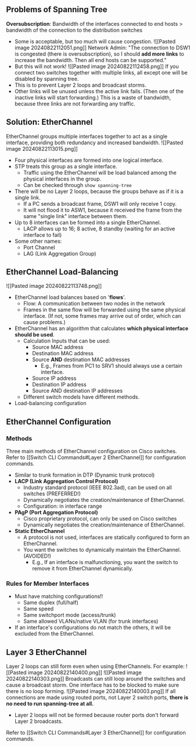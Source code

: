 ## Problems of Spanning Tree
**Oversubscription**: Bandwidth of the interfaces connected to end hosts > bandwidth of the connection to the distribution switches
- Some is acceptable, but too much will cause congestion.
![[Pasted image 20240822112051.png]]
Network Admin: "The connection to DSW1 is congested (there is oversubscription), so I should **add more links** to increase the bandwidth. Then all end hosts can be supported."
- But this will not work!
![[Pasted image 20240822112458.png]]
If you connect two switches together with multiple links, all except one will be disabled by spanning tree.
- This is to prevent Layer 2 loops and broadcast storms.
- Other links will be unused unless the active link fails. (Then one of the inactive links will start forwarding.)
This is a waste of bandwidth, because three links are not forwarding any traffic.
## Solution: EtherChannel
EtherChannel groups multiple interfaces together to act as a single interface, providing both redundancy and increased bandwidth. ![[Pasted image 20240822113015.png]]
- Four physical interfaces are formed into one logical interface.
- STP treats this group as a single interface.
	- Traffic using the EtherChannel will be load balanced among the physical interfaces in the group.
	- Can be checked through `show spanning-tree`
- There will be no Layer 2 loops, because the groups behave as if it is a single link.
	- If a PC sends a broadcast frame, DSW1 will only receive 1 copy.
	- It will not flood it to ASW1, because it received the frame from the same "single link" interface between them. 
- Up to 8 interfaces can be formed into a single EtherChannel.
	- LACP allows up to 16; 8 active, 8 standby (waiting for an active interface to fail)
- Some other names:
	- Port Channel
	- LAG (Link Aggregation Group)
## EtherChannel Load-Balancing
![[Pasted image 20240822113748.png]]
- EtherChannel load balances based on '**flows**'.
	- Flow: A communication between two nodes in the network
	- Frames in the same flow will be forwarded using the same physical interface. (If not, some frames may arrive out of order, which can cause problems.)
- EtherChannel has an algorithm that calculates **which physical interface should be used**.
	- Calculation Inputs that can be used:
		- Source MAC address
		- Destination MAC address
		- Source **AND** destination MAC addresses
			- E.g., Frames from PC1 to SRV1 should always use a certain interface.
		- Source IP address
		- Destination IP address
		- Source AND destination IP addresses
	- Different switch models have different methods.
- Load-balancing configuration
## EtherChannel Configuration 
### Methods
Three main methods of EtherChannel configuration on Cisco switches. Refer to [[Switch CLI Commands#Layer 2 EtherChannel]] for configuration commands.
- Similar to trunk formation in DTP (Dynamic trunk protocol)
- **LACP (Link Aggregation Control Protocol)** 
	- Industry standard protocol (IEEE 802.3ad), can be used on all switches (PREFERRED!)
	- Dynamically negotiates the creation/maintenance of EtherChannel.
	- Configuration: in interface range
- **PAgP (Port Aggregation Protocol)**
	- Cisco proprietary protocol, can only be used on Cisco switches
	- Dynamically negotiates the creation/maintenance of EtherChannel.
- **Static EtherChannel**
	- A protocol is not used, interfaces are statically configured to form an EtherChannel.
	- You want the switches to dynamically maintain the EtherChannel. (AVOIDED!)
		- E.g., If an interface is malfunctioning, you want the switch to remove it from EtherChannel dynamically.
### Rules for Member Interfaces
- Must have matching configurations!!
	- Same duplex (full/half)
	- Same speed
	- Same switchport mode (access/trunk)
	- Same allowed VLANs/native VLAN (for trunk interfaces)
- If an interface's configurations do not match the others, it will be excluded from the EtherChannel.
## Layer 3 EtherChannel
Layer 2 loops can still form even when using EtherChannels. For example:
![[Pasted image 20240822140400.png]] ![[Pasted image 20240822140303.png]]
Broadcasts can still loop around the switches and cause a broadcast storm. One interface has to be blocked to make sure there is no loop forming.
![[Pasted image 20240822140003.png]]
If all connections are made using routed ports, not Layer 2 switch ports, **there is no need to run spanning-tree at all.**
- Layer 2 loops will not be formed because router ports don't forward Layer 2 broadcasts.

Refer to [[Switch CLI Commands#Layer 3 EtherChannel]] for configuration commands.